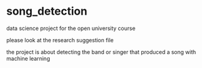 # song_detection
data science project for the open university course

please look at the research suggestion file

the project is about detecting the band or singer that produced a song with machine learning

